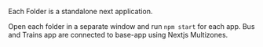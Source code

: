 Each Folder is a standalone next application.

Open each folder in a separate window and run  `npm start` for each app. Bus and Trains app are connected to base-app using Nextjs Multizones.